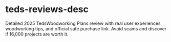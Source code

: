 # teds-reviews-desc
Detailed 2025 TedsWoodworking Plans review with real user experiences, woodworking tips, and official safe purchase link. Avoid scams and discover if 16,000 projects are worth it.

